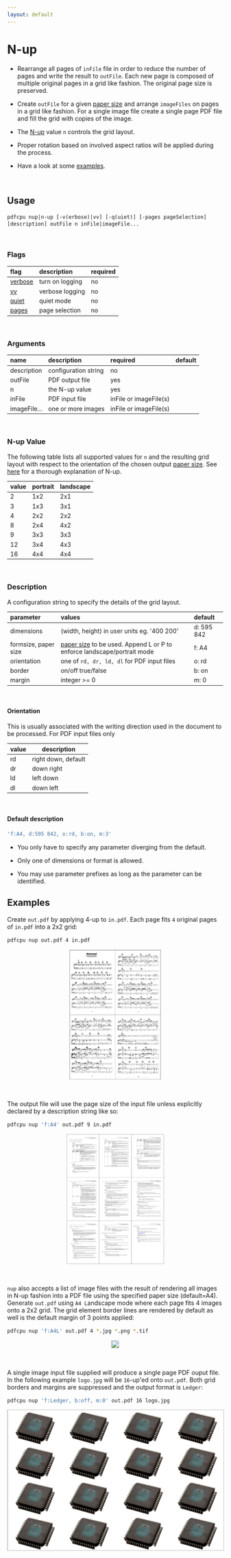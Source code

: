 ```yaml
---
layout: default
---
```


# N-up

* Rearrange all pages of `inFile` file in order to reduce the number of pages and write the result to `outFile`.
Each new page is composed of multiple original pages in a grid like fashion.
The original page size is preserved.

* Create `outFile` for a given [paper size](../paper.md) and arrange `imageFiles` on pages in a grid like fashion.
For a single image file create a single page PDF file and fill the grid with copies of the image.

* The [N-up](https://en.wikipedia.org/wiki/N-up) value `n` controls the grid layout.

* Proper rotation based on involved aspect ratios will be applied during the process.

* Have a look at some [examples](#examples).

<br>


## Usage

```
pdfcpu nup|n-up [-v(erbose)|vv] [-q(uiet)] [-pages pageSelection] [description] outFile n inFile|imageFile...
```

<br>

### Flags

| flag                             | description     | required
|:---------------------------------|:----------------|---------
| [verbose](../getting_started/common_flags.md) | turn on logging | no
| [vv](../getting_started/common_flags.md)      | verbose logging | no
| [quiet](../getting_started/common_flags.md)   | quiet mode      | no
| [pages](../getting_started/page_selection) | page selection  | no

<br>

### Arguments

| name         | description          | required | default
|:-------------|:---------------------|:---------|:-
| description  | configuration string | no
| outFile      | PDF output file      | yes
| n            | the N-up value       | yes
| inFile       | PDF input file       | inFile or imageFile(s)
| imageFile... | one or more images   | inFile or imageFile(s)

<br>

### N-up Value

The following table lists all supported values for `n` and the resulting grid layout with respect to the orientation of the chosen output [paper size](../paper.md). See [here](https://en.wikipedia.org/wiki/N-up) for a thorough explanation of N-up.

| value | portrait | landscape
|:------|:---------|----------
| 2     | 1x2      | 2x1
| 3     | 1x3      | 3x1
| 4     | 2x2      | 2x2
| 8     | 2x4      | 4x2
| 9     | 3x3      | 3x3
| 12    | 3x4      | 4x3
| 16    | 4x4      | 4x4

<br>

### Description

A configuration string to specify the details of the grid layout.

| parameter            | values                                      | default
|:---------------------|:--------------------------------------------|:--
| dimensions           | (width, height) in user units eg. '400 200' | d: 595 842
| formsize, paper size | [paper size](../paper.md) to be used. Append L or P to enforce landscape/portrait mode| f: A4
| orientation          | one of `rd, dr, ld, dl` for PDF input files | o: rd
| border               | on/off true/false                           | b: on
| margin               | integer >= 0                                | m: 0

<br>

#### Orientation

This is usually associated with the writing direction used in the document to be processed. For PDF input files only

| value | description |
|:------|-------------|
| rd    | right down, default |
| dr    | down right  |
| ld    | left down   |
| dl    | down left   |

<br>

#### Default description

```sh
'f:A4, d:595 842, o:rd, b:on, m:3'
```

* You only have to specify any parameter diverging from the default.

* Only one of dimensions or format is allowed.

* You may use parameter prefixes as long as the parameter can be identified.


## Examples

Create `out.pdf` by applying 4-up to `in.pdf`. Each page fits `4` original pages of `in.pdf` into a 2x2 grid:
```sh
pdfcpu nup out.pdf 4 in.pdf
```

<p align="center">
  <img style="border-color:silver" border="1" src="resources/nup4pdf.png" height="300">
</p>

<br>

The output file will use the page size of the input file unless explicitly declared by a description string like so:
```sh
pdfcpu nup 'f:A4' out.pdf 9 in.pdf
```

<p align="center">
  <img style="border-color:silver" border="1" src="resources/nup9pdf.png" height="300">
</p>

<br>

`nup` also accepts a list of image files with the result of rendering all images
in N-up fashion into a PDF file using the specified paper size (default=A4).
Generate `out.pdf` using `A4 L`andscape mode where each page fits 4 images onto a 2x2 grid.
The grid element border lines are rendered by default as well is the default margin of 3 points applied:

```sh
pdfcpu nup 'f:A4L' out.pdf 4 *.jpg *.png *.tif
````


<p align="center">
  <img style="border-color:silver" border="1" src="resources/nup4img.png">
</p>

<br>

A single image input file supplied will produce a single page PDF ouput file.<br>
In the following example `logo.jpg` will be `16`-up'ed onto `out.pdf`.
Both grid borders and margins are suppressed and the output format is `Ledger`:

```sh
pdfcpu nup 'f:Ledger, b:off, m:0' out.pdf 16 logo.jpg
```


<p align="center">
  <img style="border-color:silver" border="1" src="resources/nup16img.png">
</p>